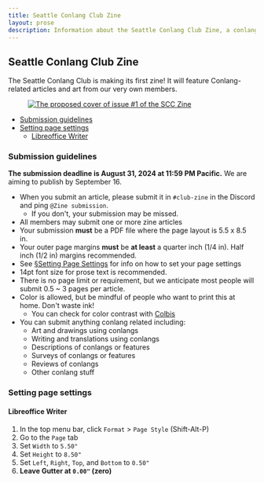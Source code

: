 ```yaml
---
title: Seattle Conlang Club Zine
layout: prose
description: Information about the Seattle Conlang Club Zine, a conlang zine made by SCC members, and its submission guidelines.
---
```

<h2 class="mb-0">Seattle Conlang Club Zine</h2>
<p class="lead">The Seattle Conlang Club is making its first zine! It will feature Conlang-related articles and art from our very own members.</p>

<figure class="fig-float-end gap-5">
    <a href="{{ '/assets/images/zine-1.png' | absolute_url }}"><img src="{{ '/assets/images/zine-1.webp' | absolute_url }}" alt="The proposed cover of issue #1 of the SCC Zine" class="h-96"></a>
</figure>

* [Submission guidelines](#submission-guidelines)
* [Setting page settings](#setting-page-settings)
    - [Libreoffice Writer](#libreoffice-writer)

### Submission guidelines
**The submission deadline is August 31, 2024 at 11:59 PM Pacific.** We are aiming to publish by September 16.

* When you submit an article, please submit it in `#club-zine` in the Discord and ping `@Zine submission`.
  - If you don't, your submission may be missed.
* All members may submit one or more zine articles
* Your submission **must** be a PDF file where the page layout is 5.5 x 8.5 in.
* Your outer page margins **must** be **at least** a quarter inch (1/4 in). Half inch (1/2 in) margins recommended.
* See [§Setting Page Settings](#setting-page-settings) for info on how to set your page settings
* 14pt font size for prose text is recommended.
* There is no page limit or requirement, but we anticipate most people will submit 0.5 ~ 3 pages per article.
* Color is allowed, but be mindful of people who want to print this at home. Don't waste ink!
    - You can check for color contrast with [Colbis](https://www.color-blindness.com/coblis-color-blindness-simulator/)
* You can submit anything conlang related including:
    - Art and drawings using conlangs
    - Writing and translations using conlangs
    - Descriptions of conlangs or features
    - Surveys of conlangs or features
    - Reviews of conlangs
    - Other conlang stuff

### Setting page settings
#### Libreoffice Writer
1. In the top menu bar, click `Format` > `Page Style` (Shift-Alt-P)
2. Go to the `Page` tab
3. Set `Width` to `5.50"`
4. Set `Height` to `8.50"`
5. Set `Left`, `Right`, `Top`, and `Bottom` to `0.50"`
6. **Leave Gutter at `0.00"` (zero)**